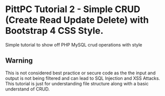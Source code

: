 # PittPC Tutorial 2 - Simple CRUD (Create Read Update Delete) with Bootstrap 4 CSS Style.
Simple tutorial to show off PHP MySQL crud operations with style
## Warning
This is not considered best practice or secure code as the the input and output is not being filtered and can lead to SQL Injection and XSS Attacks. This tutorial is just for understanding file structure along with a basic understand of CRUD.

